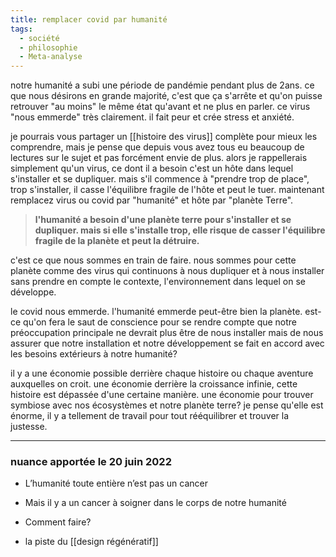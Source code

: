 ```yaml
---
title: remplacer covid par humanité
tags:
  - société
  - philosophie
  - Meta-analyse
---
```

notre humanité a subi une période de pandémie pendant plus de 2ans. ce que nous désirons en grande majorité, c'est que ça s'arrête et qu'on puisse retrouver "au moins" le même état qu'avant et ne plus en parler. ce virus "nous emmerde" très clairement. il fait peur et crée stress et anxiété.

je pourrais vous partager un [[histoire des virus]] complète pour mieux les comprendre, mais je pense que depuis vous avez tous eu beaucoup de lectures sur le sujet et pas forcément envie de plus. alors je rappellerais simplement qu'un virus, ce dont il a besoin c'est un hôte dans lequel s'installer et se dupliquer. mais s'il commence à "prendre trop de place", trop s'installer, il casse l'équilibre fragile de l'hôte et peut le tuer.
maintenant remplacez virus ou covid par "humanité" et hôte par "planète Terre". 

> **l'humanité a besoin d'une planète terre pour s'installer et se dupliquer. mais si elle s'installe trop, elle risque de casser l'équilibre fragile de la planète et peut la détruire.**


c'est ce que nous sommes en train de faire. nous sommes pour cette planète comme des virus qui continuons à nous dupliquer et à nous installer sans prendre en compte le contexte, l'environnement dans lequel on se développe.

le covid nous emmerde. l'humanité emmerde peut-être bien la planète. est-ce qu'on fera le saut de conscience pour se rendre compte que notre préoccupation principale ne devrait plus être de nous installer mais de nous assurer que notre installation et notre développement se fait en accord avec les besoins extérieurs à notre humanité?

il y a une économie possible derrière chaque histoire ou chaque aventure auxquelles on croit. une économie derrière la croissance infinie, cette histoire est dépassée d'une certaine manière. une économie pour trouver symbiose avec nos écosystèmes et notre planète terre? je pense qu'elle est énorme, il y a tellement de travail pour tout rééquilibrer et trouver la justesse.

- ---
  
### nuance apportée le 20 juin 2022

- L’humanité toute entière n’est pas un cancer
- Mais il y a un cancer à soigner dans le corps de notre humanité

- Comment faire?
- la piste du [[design régénératif]]